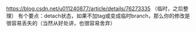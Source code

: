 https://blog.csdn.net/u011240877/article/details/76273335
（临时，之后整理）
有个要点：detach状态，如果不加tag或变成临时branch，那么你的修改是很容易丢失的（当然从好处讲，也很容易舍弃）